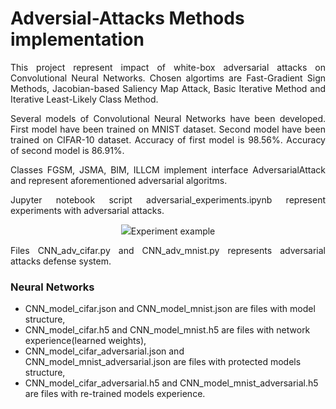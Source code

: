 # Adversial-Attacks Methods implementation

<p align="justify">This project represent impact of white-box adversarial attacks on Convolutional Neural Networks. Chosen algortims are Fast-Gradient Sign Methods, Jacobian-based Saliency Map Attack, Basic Iterative Method and Iterative Least-Likely Class Method.</p>

<p align="justify">Several models of Convolutional Neural Networks have been developed. First model have been trained on MNIST dataset. Second model have been trained on CIFAR-10 dataset. Accuracy of  first model is 98.56%. Accuracy of second model is 86.91%.</p>

<p align="justify">Classes FGSM, JSMA, BIM, ILLCM implement interface AdversarialAttack and represent aforementioned adversarial algoritms.</p>
<p align="justify">Jupyter notebook script adversarial_experiments.ipynb represent experiments with adversarial attacks.</p>

<p align="center"><img src="https://user-images.githubusercontent.com/67442675/121735659-b6a58b00-caf6-11eb-9b32-3c63733f6c86.jpg">Experiment example</p>

<p align="justify">Files CNN_adv_cifar.py and CNN_adv_mnist.py represents adversarial attacks defense system.</p>

### Neural Networks

* CNN_model_cifar.json and CNN_model_mnist.json are files with model structure,
* CNN_model_cifar.h5 and CNN_model_mnist.h5 are files with network experience(learned weights),
* CNN_model_cifar_adversarial.json and CNN_model_mnist_adversarial.json are files with protected models structure,
* CNN_model_cifar_adversarial.h5 and CNN_model_mnist_adversarial.h5 are files with re-trained models experience.

